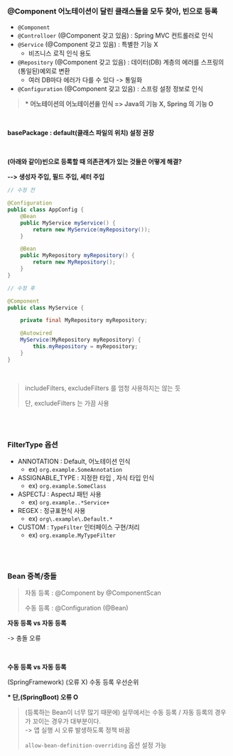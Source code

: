 ### @Component 어노테이션이 달린 클래스들을 모두 찾아, 빈으로 등록

- `@Component`
- `@Controlloer` (@Component 갖고 있음) : Spring MVC 컨트롤러로 인식
- `@Service` (@Component 갖고 있음) : 특별한 기능 X
  - 비즈니스 로직 인식 용도
- `@Repository` (@Component 갖고 있음) : 데이터(DB) 계층의 에러를 스프링의 (통일된)예외로 변환
  - 여러 DB마다 에러가 다를 수 있다 -> 통일화
- `@Configuration` (@Component 갖고 있음) : 스프링 설정 정보로 인식

> **\* 어노테이션의 어노테이션을 인식 => Java의 기능 X, Spring 의 기능 O**

<br>

**basePackage : default(클래스 파일의 위치) 설정 권장**

<br>

**(아래와 같이)빈으로 등록할 때 의존관계가 있는 것들은 어떻게 해결?**

**--> 생성자 주입, 필드 주입, 세터 주입**


```java
// 수정 전

@Configuration
public class AppConfig {
    @Bean
    public MyService myService() {
        return new MyService(myRepository());
    }

    @Bean
    public MyRepository myRepository() {
        return new MyRepository();
    }
}
```

```java
// 수정 후

@Component
public class MyService {

    private final MyRepository myRepository;

    @Autowired
    MyService(MyRepository myRepository) {
        this.myRepository = myRepository;
    }
}
```

<br>

> includeFilters, excludeFilters 를 엄청 사용하지는 않는 듯 <br>
> 
> 단, excludeFilters 는 가끔 사용

<br><br>

### FilterType 옵션 

- ANNOTATION : Default, 어노테이션 인식
  - ex) `org.example.SomeAnnotation`
- ASSIGNABLE_TYPE : 지정한 타입 , 자식 타입 인식
  - ex) `org.example.SomeClass`
- ASPECTJ : AspectJ 패턴 사용
  - ex) `org.example..*Service+`
- REGEX : 정규표현식 사용
  - ex) `org\.example\.Default.*`
- CUSTOM : `TypeFilter` 인터페이스 구현/처리
  - ex) `org.example.MyTypeFilter`


<br><br>

### Bean 중복/충돌

> 자동 등록 : @Component by @ComponentScan
> 
> 수동 등록 : @Configuration (@Bean)

**자동 등록 vs 자동 등록**

-> 충돌 오류

<br>

**수동 등록 vs 자동 등록**

(SpringFramework) (오류 X) 수동 등록 우선순위 

**\* 단,(SpringBoot) 오류 O**

> (등록하는 Bean이 너무 많기 때문에) 실무에서는 수동 등록 / 자동 등록의 경우가 꼬이는 경우가 대부분이다. <br>
> -> 앱 실행 시 오류 발생하도록 정책 바꿈
> 
> `allow-bean-definition-overriding` 옵션 설정 가능